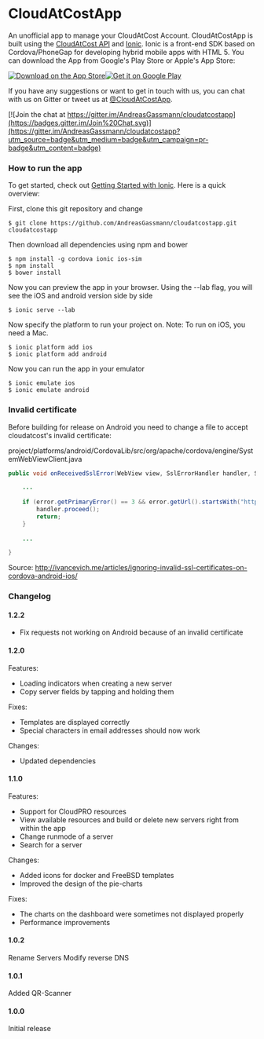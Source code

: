# CloudAtCostApp
An unofficial app to manage your CloudAtCost Account. CloudAtCostApp is built using the [CloudAtCost API](https://github.com/cloudatcost/api) and [Ionic](http://ionicframework.com/).
Ionic is a front-end SDK based on Cordova/PhoneGap for developing hybrid mobile apps with HTML 5. You can download the App from Google's Play Store or Apple's App Store:

[![Download on the App Store](https://devimages.apple.com.edgekey.net/app-store/marketing/guidelines/images/badge-download-on-the-app-store.svg)](https://itunes.apple.com/en/app/cloudatcost/id975360892)[![Get it on Google Play](https://developer.android.com/images/brand/en_generic_rgb_wo_45.png)](https://play.google.com/store/apps/details?id=com.cloudatcostapp.app)

If you have any suggestions or want to get in touch with us, you can chat with us on Gitter or tweet us at [@CloudAtCostApp](https://twitter.com/cloudatcostapp).

[![Join the chat at https://gitter.im/AndreasGassmann/cloudatcostapp](https://badges.gitter.im/Join%20Chat.svg)](https://gitter.im/AndreasGassmann/cloudatcostapp?utm_source=badge&utm_medium=badge&utm_campaign=pr-badge&utm_content=badge)

### How to run the app

To get started, check out [Getting Started with Ionic](http://ionicframework.com/getting-started/). Here is a quick overview:

First, clone this git repository and change 
````shell
$ git clone https://github.com/AndreasGassmann/cloudatcostapp.git cloudatcostapp
````
Then download all dependencies using npm and bower
````shell
$ npm install -g cordova ionic ios-sim
$ npm install
$ bower install
````
Now you can preview the app in your browser. Using the --lab flag, you will see the iOS and android version side by side
````
$ ionic serve --lab
````
Now specify the platform to run your project on. Note: To run on iOS, you need a Mac.
````shell
$ ionic platform add ios
$ ionic platform add android
````
Now you can run the app in your emulator
````shell
$ ionic emulate ios
$ ionic emulate android
````


### Invalid certificate

Before building for release on Android you need to change a file to accept cloudatcost's invalid certificate:

project/platforms/android/CordovaLib/src/org/apache/cordova/engine/SystemWebViewClient.java

````java
public void onReceivedSslError(WebView view, SslErrorHandler handler, SslError error) {

    ...
    
    if (error.getPrimaryError() == 3 && error.getUrl().startsWith("https://panel.cloudatcost.com/api/v1/")) {
        handler.proceed();
        return;
    }
    
    ...

}
````

Source: http://ivancevich.me/articles/ignoring-invalid-ssl-certificates-on-cordova-android-ios/

### Changelog

#### 1.2.2
- Fix requests not working on Android because of an invalid certificate

#### 1.2.0
Features:
- Loading indicators when creating a new server
- Copy server fields by tapping and holding them

Fixes:
- Templates are displayed correctly
- Special characters in email addresses should now work

Changes:
- Updated dependencies

#### 1.1.0
Features:
- Support for CloudPRO resources
 - View available resources and build or delete new servers right from within the app
- Change runmode of a server
- Search for a server

Changes:
- Added icons for docker and FreeBSD templates
- Improved the design of the pie-charts

Fixes:
- The charts on the dashboard were sometimes not displayed properly
- Performance improvements

#### 1.0.2
Rename Servers
Modify reverse DNS

#### 1.0.1
Added QR-Scanner

#### 1.0.0
Initial release